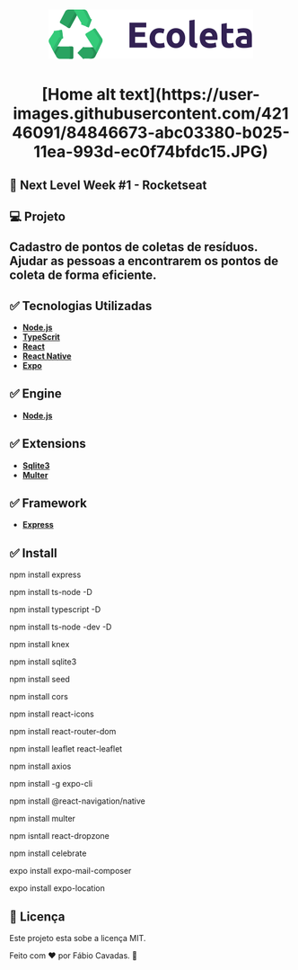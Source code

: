 <h1 style="text-align:center"><img src="/web/src/assets/logo.svg" alt="logo"/></h1>

<h1 style="text-align:center">[Home alt text](https://user-images.githubusercontent.com/42146091/84846673-abc03380-b025-11ea-993d-ec0f74bfdc15.JPG)</h1>

<h2><g-emoji class="g-emoji" alias="rocket" fallback-src="https://github.githubassets.com/images/icons/emoji/unicode/1f680.png">🚀</g-emoji> Next Level Week #1 - Rocketseat</h2>

<h2><g-emoji class="g-emoji" alias="computer" fallback-src="https://github.githubassets.com/images/icons/emoji/unicode/1f4bb.png">💻</g-emoji> Projeto</h>
<p>Cadastro de pontos de coletas de resíduos. Ajudar as pessoas a encontrarem os pontos de coleta de forma eficiente.</p>

<h2><g-emoji class="g-emoji" alias="white_check_mark" fallback-src="https://github.githubassets.com/images/icons/emoji/unicode/2705.png">✅</g-emoji> Tecnologias Utilizadas</h2>
<ul>
    <li>
        <strong><a href="https://nodejs.org/en/" rel="nofollow">Node.js</a></strong>
    </li>
    <li>
        <strong><a href="https://www.typescriptlang.org/" rel="nofollow">TypeScrit</a></strong>
    </li>
    <li>
        <strong><a href="https://pt-br.reactjs.org/" rel="nofollow">React</a></strong>
    </li>
    <li>
        <strong><a href="https://reactnative.dev/" rel="nofollow">React Native</a></strong>
    </li>
    <li>
        <strong><a href="https://expo.io/" rel="nofollow">Expo</a></strong>
    </li>
</ul>

<h2><g-emoji class="g-emoji" alias="white_check_mark" fallback-src="https://github.githubassets.com/images/icons/emoji/unicode/2705.png">✅</g-emoji> Engine</h2>
<ul>
    <li>
        <strong><a href="https://nodejs.org/en/" rel="nofollow">Node.js</a></strong>
    </li>
</ul>

<h2><g-emoji class="g-emoji" alias="white_check_mark" fallback-src="https://github.githubassets.com/images/icons/emoji/unicode/2705.png">✅</g-emoji> Extensions</h2>
<ul>
    <li>
        <strong><a href="https://www.npmjs.com/package/sqlite3" rel="nofollow">Sqlite3</a></strong>
    </li>
    <li>
        <strong><a href="https://www.npmjs.com/package/multer" rel="nofollow">Multer</a></strong>       
    </li>    
</ul>

<h2><g-emoji class="g-emoji" alias="white_check_mark" fallback-src="https://github.githubassets.com/images/icons/emoji/unicode/2705.png">✅</g-emoji> Framework</h2>
<ul>
    <li>
        <strong><a href="https://www.npmjs.com/package/express" rel="nofollow">Express</a></strong>
    </li>    
</ul>

<h2><g-emoji class="g-emoji" alias="white_check_mark" fallback-src="https://github.githubassets.com/images/icons/emoji/unicode/2705.png">✅</g-emoji> Install</h2>
<p>npm install express</p>
<p>npm install ts-node -D</p>
<p>npm install typescript -D</p>
<p>npm install ts-node -dev -D</p>
<p>npm install knex</p>
<p>npm install sqlite3</p>
<p>npm install seed</p>
<p>npm install cors</p>
<p>npm install react-icons </p>
<P>npm install react-router-dom</p>
<p>npm install leaflet react-leaflet</p>
<p>npm install axios</p> 
<p>npm install -g expo-cli</p>
<p>npm install @react-navigation/native</p>
<p>npm install multer</p>
<p>npm isntall react-dropzone</p>
<p>npm install celebrate</p>
<p>expo install expo-mail-composer</p>
<p>expo install expo-location</p> 

<h2><g-emoji class="g-emoji" alias="memo" fallback-src="https://github.githubassets.com/images/icons/emoji/unicode/1f4dd.png">📝</g-emoji> Licença</h2>
<p>Este projeto esta sobe a licença MIT.</p>
<p>Feito com <g-emoji class="g-emoji" alias="heart" fallback-src="https://github.githubassets.com/images/icons/emoji/unicode/2764.png">❤️</g-emoji> por Fábio Cavadas. <g-emoji class="g-emoji" alias="wave" fallback-src="https://github.githubassets.com/images/icons/emoji/unicode/1f44b.png">👋</g-emoji></p>







